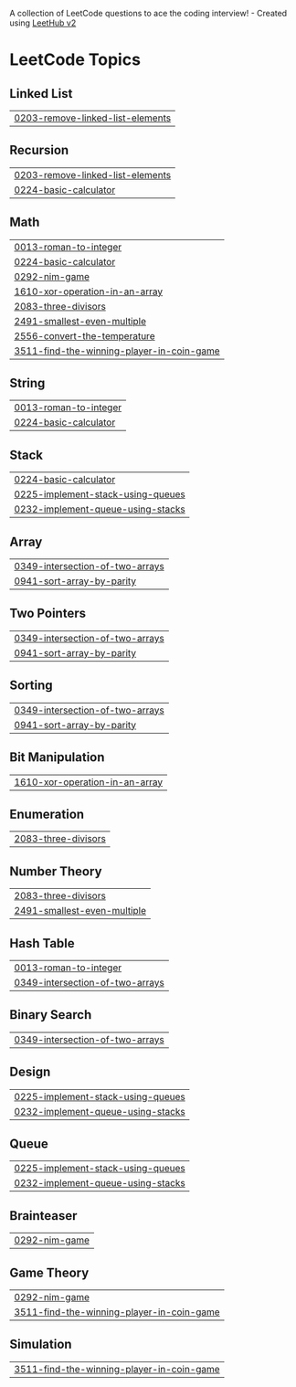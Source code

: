 A collection of LeetCode questions to ace the coding interview! - Created using [LeetHub v2](https://github.com/arunbhardwaj/LeetHub-2.0)
<!---LeetCode Topics Start-->
# LeetCode Topics
## Linked List
|  |
| ------- |
| [0203-remove-linked-list-elements](https://github.com/adityaraj63/LeetCode/tree/master/0203-remove-linked-list-elements) |
## Recursion
|  |
| ------- |
| [0203-remove-linked-list-elements](https://github.com/adityaraj63/LeetCode/tree/master/0203-remove-linked-list-elements) |
| [0224-basic-calculator](https://github.com/adityaraj63/LeetCode/tree/master/0224-basic-calculator) |
## Math
|  |
| ------- |
| [0013-roman-to-integer](https://github.com/adityaraj63/LeetCode/tree/master/0013-roman-to-integer) |
| [0224-basic-calculator](https://github.com/adityaraj63/LeetCode/tree/master/0224-basic-calculator) |
| [0292-nim-game](https://github.com/adityaraj63/LeetCode/tree/master/0292-nim-game) |
| [1610-xor-operation-in-an-array](https://github.com/adityaraj63/LeetCode/tree/master/1610-xor-operation-in-an-array) |
| [2083-three-divisors](https://github.com/adityaraj63/LeetCode/tree/master/2083-three-divisors) |
| [2491-smallest-even-multiple](https://github.com/adityaraj63/LeetCode/tree/master/2491-smallest-even-multiple) |
| [2556-convert-the-temperature](https://github.com/adityaraj63/LeetCode/tree/master/2556-convert-the-temperature) |
| [3511-find-the-winning-player-in-coin-game](https://github.com/adityaraj63/LeetCode/tree/master/3511-find-the-winning-player-in-coin-game) |
## String
|  |
| ------- |
| [0013-roman-to-integer](https://github.com/adityaraj63/LeetCode/tree/master/0013-roman-to-integer) |
| [0224-basic-calculator](https://github.com/adityaraj63/LeetCode/tree/master/0224-basic-calculator) |
## Stack
|  |
| ------- |
| [0224-basic-calculator](https://github.com/adityaraj63/LeetCode/tree/master/0224-basic-calculator) |
| [0225-implement-stack-using-queues](https://github.com/adityaraj63/LeetCode/tree/master/0225-implement-stack-using-queues) |
| [0232-implement-queue-using-stacks](https://github.com/adityaraj63/LeetCode/tree/master/0232-implement-queue-using-stacks) |
## Array
|  |
| ------- |
| [0349-intersection-of-two-arrays](https://github.com/adityaraj63/LeetCode/tree/master/0349-intersection-of-two-arrays) |
| [0941-sort-array-by-parity](https://github.com/adityaraj63/LeetCode/tree/master/0941-sort-array-by-parity) |
## Two Pointers
|  |
| ------- |
| [0349-intersection-of-two-arrays](https://github.com/adityaraj63/LeetCode/tree/master/0349-intersection-of-two-arrays) |
| [0941-sort-array-by-parity](https://github.com/adityaraj63/LeetCode/tree/master/0941-sort-array-by-parity) |
## Sorting
|  |
| ------- |
| [0349-intersection-of-two-arrays](https://github.com/adityaraj63/LeetCode/tree/master/0349-intersection-of-two-arrays) |
| [0941-sort-array-by-parity](https://github.com/adityaraj63/LeetCode/tree/master/0941-sort-array-by-parity) |
## Bit Manipulation
|  |
| ------- |
| [1610-xor-operation-in-an-array](https://github.com/adityaraj63/LeetCode/tree/master/1610-xor-operation-in-an-array) |
## Enumeration
|  |
| ------- |
| [2083-three-divisors](https://github.com/adityaraj63/LeetCode/tree/master/2083-three-divisors) |
## Number Theory
|  |
| ------- |
| [2083-three-divisors](https://github.com/adityaraj63/LeetCode/tree/master/2083-three-divisors) |
| [2491-smallest-even-multiple](https://github.com/adityaraj63/LeetCode/tree/master/2491-smallest-even-multiple) |
## Hash Table
|  |
| ------- |
| [0013-roman-to-integer](https://github.com/adityaraj63/LeetCode/tree/master/0013-roman-to-integer) |
| [0349-intersection-of-two-arrays](https://github.com/adityaraj63/LeetCode/tree/master/0349-intersection-of-two-arrays) |
## Binary Search
|  |
| ------- |
| [0349-intersection-of-two-arrays](https://github.com/adityaraj63/LeetCode/tree/master/0349-intersection-of-two-arrays) |
## Design
|  |
| ------- |
| [0225-implement-stack-using-queues](https://github.com/adityaraj63/LeetCode/tree/master/0225-implement-stack-using-queues) |
| [0232-implement-queue-using-stacks](https://github.com/adityaraj63/LeetCode/tree/master/0232-implement-queue-using-stacks) |
## Queue
|  |
| ------- |
| [0225-implement-stack-using-queues](https://github.com/adityaraj63/LeetCode/tree/master/0225-implement-stack-using-queues) |
| [0232-implement-queue-using-stacks](https://github.com/adityaraj63/LeetCode/tree/master/0232-implement-queue-using-stacks) |
## Brainteaser
|  |
| ------- |
| [0292-nim-game](https://github.com/adityaraj63/LeetCode/tree/master/0292-nim-game) |
## Game Theory
|  |
| ------- |
| [0292-nim-game](https://github.com/adityaraj63/LeetCode/tree/master/0292-nim-game) |
| [3511-find-the-winning-player-in-coin-game](https://github.com/adityaraj63/LeetCode/tree/master/3511-find-the-winning-player-in-coin-game) |
## Simulation
|  |
| ------- |
| [3511-find-the-winning-player-in-coin-game](https://github.com/adityaraj63/LeetCode/tree/master/3511-find-the-winning-player-in-coin-game) |
<!---LeetCode Topics End-->